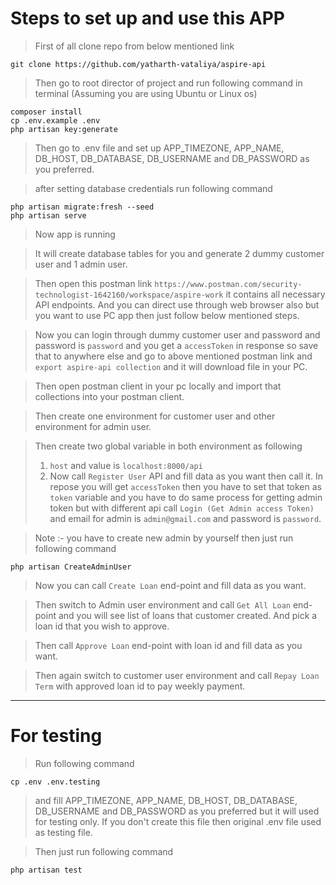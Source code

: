 # Steps to set up and use this APP

> First of all clone repo from below mentioned link

```shell
git clone https://github.com/yatharth-vataliya/aspire-api
````
> Then go to root director of project and run following command in terminal (Assuming you are using Ubuntu or Linux os)

```shell
composer install
cp .env.example .env
php artisan key:generate
```
> Then go to .env file and set up APP_TIMEZONE, APP_NAME, DB_HOST, DB_DATABASE, DB_USERNAME and DB_PASSWORD as you preferred.

> after setting database credentials run following command
```shell
php artisan migrate:fresh --seed
php artisan serve
```
> Now app is running

> It will create database tables for you and generate 2 dummy customer user and 1 admin user.

> Then open this postman link `https://www.postman.com/security-technologist-1642160/workspace/aspire-work` it contains all necessary API endpoints. And you can direct use through web browser also but you want to use PC app then just follow below mentioned steps.

> Now you can login through dummy customer user and password and password is `password` and you get a `accessToken` in response so save that to anywhere else and go to above mentioned postman link and `export aspire-api collection` and it will download file in your PC. 

> Then open postman client in your pc locally and import that collections into your postman client.

> Then create one environment for customer user and other environment for admin user.

> Then create two global variable in both environment as following 
> 1. `host` and value is `localhost:8000/api`
> 2. Now call `Register User` API and fill data as you want then call it. In repose you will get `accessToken` then you have to set that token as  `token` variable and you have to do same process for getting admin token but with different api call `Login (Get Admin access Token)` and email for admin is `admin@gmail.com` and password is `password`.

> Note :- you have to create new admin by yourself then just run following command
```shell
php artisan CreateAdminUser
```
> Now you can call `Create Loan` end-point and fill data as you want.

> Then switch to Admin user environment and call `Get All Loan` end-point and you will see list of loans that customer created. And pick a loan id that you wish to approve.

> Then call `Approve Loan` end-point with loan id and fill data as you want.

> Then again switch to customer user environment and call `Repay Loan Term` with approved loan id to pay weekly payment.

---

# For testing

> Run following command
```shell
cp .env .env.testing
```
> and fill APP_TIMEZONE, APP_NAME, DB_HOST, DB_DATABASE, DB_USERNAME and DB_PASSWORD as you preferred but it will used for testing only. If you don't create this file then original .env file used as testing file.

> Then just run following command

```shell
php artisan test
```

